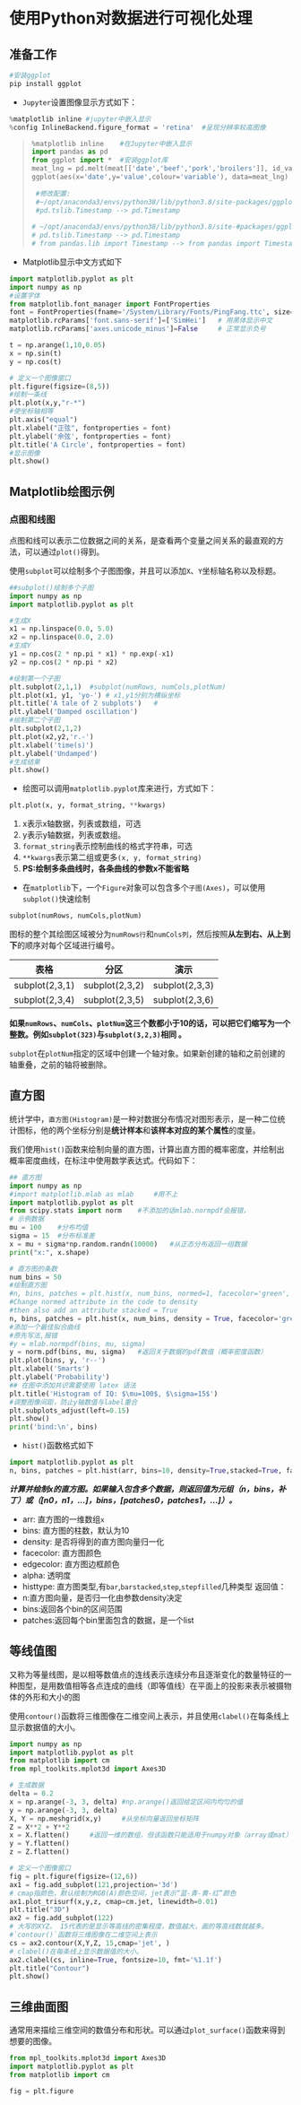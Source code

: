 # 使用Python对数据进行可视化处理
## 准备工作
```bash
#安装ggplot
pip install ggplot
```


+ `Jupyter`设置图像显示方式如下：

```Python
%matplotlib inline #jupyter中嵌入显示
%config InlineBackend.figure_format = 'retina'	#呈现分辨率较高图像
```



> ```python
> %matplotlib inline	#在Jupyter中嵌入显示
> import pandas as pd
> from ggplot import *	#安装ggplot库
> meat_lng = pd.melt(meat[['date','beef','pork','broilers']], id_vars='date')
> ggplot(aes(x='date',y='value',colour='variable'), data=meat_lng) + geom_point(color='red')
>  
>  #修改配置:
>  #~/opt/anaconda3/envs/python38/lib/python3.8/site-packages/ggplot/utils.py
>  #pd.tslib.Timestamp --> pd.Timestamp
>  
> # ~/opt/anaconda3/envs/python38/lib/python3.8/site-#packages/ggplot/stats/smoothers.py
> # pd.tslib.Timestamp --> pd.Timestamp
> # from pandas.lib import Timestamp --> from pandas import Timestamp
> ```



+ Matplotlib显示中文方式如下

```python
import matplotlib.pyplot as plt
import numpy as np
#设置字体
from matplotlib.font_manager import FontProperties
font = FontProperties(fname='/System/Library/Fonts/PingFang.ttc', size=14)
matplotlib.rcParams['font.sans-serif']=['SimHei']   # 用黑体显示中文
matplotlib.rcParams['axes.unicode_minus']=False     # 正常显示负号

t = np.arange(1,10,0.05)
x = np.sin(t)
y = np.cos(t)

# 定义一个图像窗口
plt.figure(figsize=(8,5))
#绘制一条线
plt.plot(x,y,"r-*")
#使坐标轴相等
plt.axis("equal")
plt.xlabel("正弦", fontproperties = font)
plt.ylabel('余弦', fontproperties = font)
plt.title('A Circle', fontproperties = font)
#显示图像
plt.show()
```

## Matplotlib绘图示例

### 点图和线图

点图和线可以表示二位数据之间的关系，是查看两个变量之间关系的最直观的方法，可以通过`plot()`得到。

使用`subplot`可以绘制多个子图图像，并且可以添加`X`、`Y`坐标轴名称以及标题。
```python
##subplot()绘制多个子图
import numpy as np
import matplotlib.pyplot as plt

#生成X
x1 = np.linspace(0.0, 5.0)
x2 = np.linspace(0.0, 2.0)
#生成Y
y1 = np.cos(2 * np.pi * x1) * np.exp(-x1)
y2 = np.cos(2 * np.pi * x2)

#绘制第一个子图
plt.subplot(2,1,1)  #subplot(numRows, numCols,plotNum)
plt.plot(x1, y1, 'yo-') # x1,y1分别为横纵坐标
plt.title('A tale of 2 subplots')   # 
plt.ylabel('Damped oscillation')
#绘制第二个子图
plt.subplot(2,1,2)
plt.plot(x2,y2,'r.-')
plt.xlabel('time(s)')
plt.ylabel('Undamped')
#生成结果
plt.show()
```
+ 绘图可以调用`matplotlib.pyplot`库来进行，方式如下：
```python
plt.plot(x, y, format_string, **kwargs)
```
1. x表示x轴数据，列表或数组，可选
2. y表示y轴数据，列表或数组。
3. `format_string`表示控制曲线的格式字符串，可选
4. `**kwargs`表示第二组或更多`(x, y, format_string)`
5. **PS:绘制多条曲线时，各条曲线的参数x不能省略**

+ 在`matplotlib`下，一个`Figure`对象可以包含多个`子图(Axes)`，可以使用`subplot()`快速绘制
```python
subplot(numRows, numCols,plotNum)
```
图标的整个其绘图区域被分为`numRows行`和`numCols列`，然后按照**从左到右、从上到下**的顺序对每个区域进行编号。

|       表格       |       分区       |       演示       |
|:--------------:|:--------------:|:--------------:|
| subplot(2,3,1) | subplot(2,3,2) | subplot(2,3,3) |
| subplot(2,3,4) | subplot(2,3,5) | subplot(2,3,6) |

**如果`numRows`、`numCols`、`plotNum`这三个数都小于10的话，可以把它们缩写为一个整数。例如`subplot(323)`与`subplot(3,2,3)`相同
。**

`subplot`在`plotNum`指定的区域中创建一个轴对象。如果新创建的轴和之前创建的轴重叠，之前的轴将被删除。

## 直方图

统计学中，`直方图(Histogram)`是一种对数据分布情况对图形表示，是一种二位统计图标，他的两个坐标分别是**统计样本**和**该样本对应的某个属性**的度量。

我们使用`hist()`函数来绘制向量的直方图，计算出直方图的概率密度，并绘制出概率密度曲线，在标注中使用数学表达式。代码如下：
```python
## 直方图
import numpy as np
#import matplotlib.mlab as mlab     #用不上
import matplotlib.pyplot as plt
from scipy.stats import norm    #不添加的话mlab.normpdf会报错，
# 示例数据
mu = 100    #分布均值
sigma = 15  #分布标准差
x = mu + sigma*np.random.randn(10000)   #从正态分布返回一组数据
print("x:", x.shape)

# 直方图的条数
num_bins = 50
#绘制直方图
#n, bins, patches = plt.hist(x, num_bins, normed=1, facecolor='green', alpha=0.5)
#Change normed attribute in the code to density
#then also add an attribute stacked = True
n, bins, patches = plt.hist(x, num_bins, density = True, facecolor='green', alpha=0.5, stacked=True)
#添加一个最佳拟合曲线
#原先写法,报错
#y = mlab.normpdf(bins, mu, sigma)
y = norm.pdf(bins, mu, sigma)   #返回关于数据的pdf数值（概率密度函数）
plt.plot(bins, y, 'r--')
plt.xlabel('Smarts')
plt.ylabel('Probability')
## 在图中添加共识需要使用 latex 语法
plt.title('Histogram of IQ: $\mu=100$, $\sigma=15$')
#调整图像间距，防止y轴数值与label重合
plt.subplots_adjust(left=0.15)
plt.show()
print('bind:\n', bins)
```

+ `hist()`函数格式如下
```python
import matplotlib.pyplot as plt
n, bins, patches = plt.hist(arr, bins=10, density=True,stacked=True, facecolor='black', edgecolor='black', alpha=1 )
```
***计算并绘制x的直方图。如果输入包含多个数据，则返回值为元组（n，bins，补丁）或（[n0，n1，...]，bins，[patches0，patches1，...]）。***
+ arr: 直方图的一维数组`x`
+ bins: 直方图的柱数，默认为10
+ density: 是否将得到的直方图向量归一化
+ facecolor: 直方图颜色
+ edgecolor: 直方图边框颜色
+ alpha: 透明度
+ histtype: 直方图类型,有`bar`,`barstacked`,`step`,`stepfilled`几种类型
返回值：
+ n:直方图向量，是否归一化由参数density决定
+ bins:返回各个bin的区间范围
+ patches:返回每个bin里面包含的数据，是一个list

## 等线值图
又称为等量线图，是以相等数值点的连线表示连续分布且逐渐变化的数量特征的一种图型，是用数值相等各点连成的曲线（即等值线）在平面上的投影来表示被摄物体的外形和大小的图

使用`contour()`函数将三维图像在二维空间上表示，并且使用`clabel()`在每条线上显示数据值的大小。
```python
import numpy as np
import matplotlib.pyplot as plt
from matplotlib import cm
from mpl_toolkits.mplot3d import Axes3D

# 生成数据
delta = 0.2
x = np.arange(-3, 3, delta) #np.arange()返回给定区间内均匀的值
y = np.arange(-3, 3, delta)
X, Y = np.meshgrid(x,y)     #从坐标向量返回坐标矩阵
Z = X**2 + Y**2
x = X.flatten()     #返回一维的数组，但该函数只能适用于numpy对象（array或mat）
y = Y.flatten()
z = Z.flatten()

# 定义一个图像窗口
fig = plt.figure(figsize=(12,6))
ax1 = fig.add_subplot(121,projection='3d')
# cmap指颜色，默认绘制为RGB(A)颜色空间，jet表示“蓝-青-黄-红”颜色
ax1.plot_trisurf(x,y,z, cmap=cm.jet, linewidth=0.01)
plt.title("3D")
ax2 = fig.add_subplot(122)
# 大写的XYZ。 15代表的是显示等高线的密集程度，数值越大，画的等高线数就越多。
#`contour()`函数将三维图像在二维空间上表示
cs = ax2.contour(X,Y,Z, 15,cmap='jet', )    
# clabel()在每条线上显示数据值的大小。
ax2.clabel(cs, inline=True, fontsize=10, fmt='%1.1f')
plt.title("Contour")
plt.show()
```

## 三维曲面图
通常用来描绘三维空间的数值分布和形状。可以通过`plot_surface()`函数来得到想要的图像。
```python
from mpl_toolkits.mplot3d import Axes3D
import matplotlib.pyplot as plt
from matplotlib import cm

fig = plt.figure
```